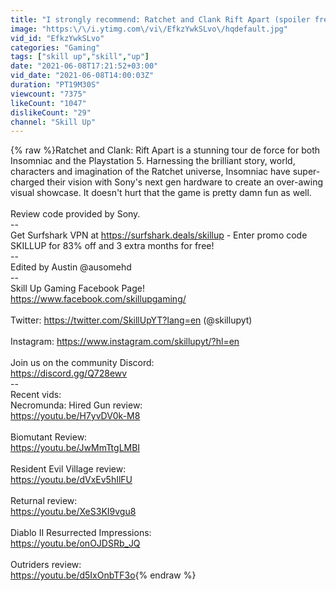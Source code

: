 ```yaml
---
title: "I strongly recommend: Ratchet and Clank Rift Apart (spoiler free review)"
image: "https:\/\/i.ytimg.com\/vi\/EfkzYwkSLvo\/hqdefault.jpg"
vid_id: "EfkzYwkSLvo"
categories: "Gaming"
tags: ["skill up","skill","up"]
date: "2021-06-08T17:21:52+03:00"
vid_date: "2021-06-08T14:00:03Z"
duration: "PT19M30S"
viewcount: "7375"
likeCount: "1047"
dislikeCount: "29"
channel: "Skill Up"
---
```

{% raw %}Ratchet and Clank: Rift Apart is a stunning tour de force for both Insomniac and the Playstation 5. Harnessing the brilliant story, world, characters and imagination of the Ratchet universe, Insomniac have super-charged their vision with Sony's next gen hardware to create an over-awing visual showcase. It doesn't hurt that the game is pretty damn fun as well. <br /><br />Review code provided by Sony.<br />--<br />Get Surfshark VPN at <a rel="nofollow" target="blank" href="https://surfshark.deals/skillup">https://surfshark.deals/skillup</a> - Enter promo code SKILLUP for 83% off and 3 extra months for free!<br />--<br />Edited by Austin @ausomehd<br />--<br />Skill Up Gaming Facebook Page!<br /><a rel="nofollow" target="blank" href="https://www.facebook.com/skillupgaming/">https://www.facebook.com/skillupgaming/</a><br /><br />Twitter: <a rel="nofollow" target="blank" href="https://twitter.com/SkillUpYT?lang=en">https://twitter.com/SkillUpYT?lang=en</a> (@skillupyt)<br /><br />Instagram: <a rel="nofollow" target="blank" href="https://www.instagram.com/skillupyt/?hl=en">https://www.instagram.com/skillupyt/?hl=en</a><br /><br />Join us on the community Discord: <br /><a rel="nofollow" target="blank" href="https://discord.gg/Q728ewv">https://discord.gg/Q728ewv</a><br />--<br />Recent vids:<br />Necromunda: Hired Gun review:<br /><a rel="nofollow" target="blank" href="https://youtu.be/H7yvDV0k-M8">https://youtu.be/H7yvDV0k-M8</a><br /><br />Biomutant Review:<br /><a rel="nofollow" target="blank" href="https://youtu.be/JwMmTtgLMBI">https://youtu.be/JwMmTtgLMBI</a><br /><br />Resident Evil Village review:<br /><a rel="nofollow" target="blank" href="https://youtu.be/dVxEv5hIlFU">https://youtu.be/dVxEv5hIlFU</a><br /><br />Returnal review:<br /><a rel="nofollow" target="blank" href="https://youtu.be/XeS3KI9vgu8">https://youtu.be/XeS3KI9vgu8</a><br /><br />Diablo II Resurrected Impressions: <br /><a rel="nofollow" target="blank" href="https://youtu.be/onOJDSRb_JQ">https://youtu.be/onOJDSRb_JQ</a><br /><br />Outriders review: <br /><a rel="nofollow" target="blank" href="https://youtu.be/d5IxOnbTF3o">https://youtu.be/d5IxOnbTF3o</a>{% endraw %}
